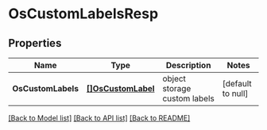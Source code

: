 # OsCustomLabelsResp

## Properties
Name | Type | Description | Notes
------------ | ------------- | ------------- | -------------
**OsCustomLabels** | [**[]OsCustomLabel**](OSCustomLabel.md) | object storage custom labels | [default to null]

[[Back to Model list]](../README.md#documentation-for-models) [[Back to API list]](../README.md#documentation-for-api-endpoints) [[Back to README]](../README.md)


